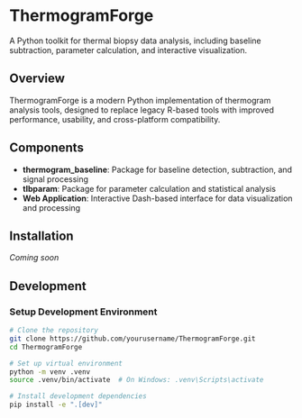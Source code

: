 # ThermogramForge

A Python toolkit for thermal biopsy data analysis, including baseline subtraction, parameter calculation, and interactive visualization.

## Overview

ThermogramForge is a modern Python implementation of thermogram analysis tools, designed to replace legacy R-based tools with improved performance, usability, and cross-platform compatibility.

## Components

- **thermogram_baseline**: Package for baseline detection, subtraction, and signal processing
- **tlbparam**: Package for parameter calculation and statistical analysis
- **Web Application**: Interactive Dash-based interface for data visualization and processing

## Installation

*Coming soon*

## Development

### Setup Development Environment

```bash
# Clone the repository
git clone https://github.com/yourusername/ThermogramForge.git
cd ThermogramForge

# Set up virtual environment
python -m venv .venv
source .venv/bin/activate  # On Windows: .venv\Scripts\activate

# Install development dependencies
pip install -e ".[dev]"
